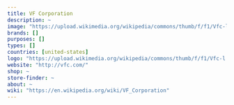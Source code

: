 ```yaml
---
title: VF Corporation
description: ~
image: "https://upload.wikimedia.org/wikipedia/commons/thumb/f/f1/Vfc-l.gif/150px-Vfc-l.gif"
brands: []
purposes: []
types: []
countries: [united-states]
logo: "https://upload.wikimedia.org/wikipedia/commons/thumb/f/f1/Vfc-l.gif/150px-Vfc-l.gif"
website: "http://vfc.com/"
shop: ~
store-finder: ~
about: ~
wiki: "https://en.wikipedia.org/wiki/VF_Corporation"
---
```

